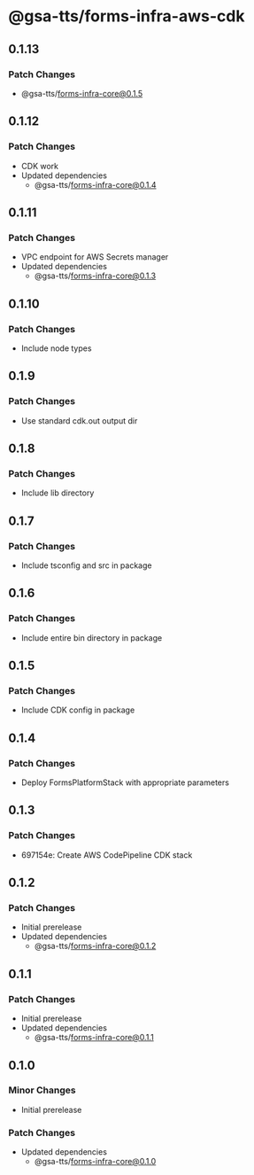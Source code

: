 # @gsa-tts/forms-infra-aws-cdk

## 0.1.13

### Patch Changes

- @gsa-tts/forms-infra-core@0.1.5

## 0.1.12

### Patch Changes

- CDK work
- Updated dependencies
  - @gsa-tts/forms-infra-core@0.1.4

## 0.1.11

### Patch Changes

- VPC endpoint for AWS Secrets manager
- Updated dependencies
  - @gsa-tts/forms-infra-core@0.1.3

## 0.1.10

### Patch Changes

- Include node types

## 0.1.9

### Patch Changes

- Use standard cdk.out output dir

## 0.1.8

### Patch Changes

- Include lib directory

## 0.1.7

### Patch Changes

- Include tsconfig and src in package

## 0.1.6

### Patch Changes

- Include entire bin directory in package

## 0.1.5

### Patch Changes

- Include CDK config in package

## 0.1.4

### Patch Changes

- Deploy FormsPlatformStack with appropriate parameters

## 0.1.3

### Patch Changes

- 697154e: Create AWS CodePipeline CDK stack

## 0.1.2

### Patch Changes

- Initial prerelease
- Updated dependencies
  - @gsa-tts/forms-infra-core@0.1.2

## 0.1.1

### Patch Changes

- Initial prerelease
- Updated dependencies
  - @gsa-tts/forms-infra-core@0.1.1

## 0.1.0

### Minor Changes

- Initial prerelease

### Patch Changes

- Updated dependencies
  - @gsa-tts/forms-infra-core@0.1.0
